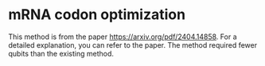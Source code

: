 # mRNA codon optimization
This method is from the paper https://arxiv.org/pdf/2404.14858. For a detailed explanation, you can refer to the paper. The method required fewer qubits than the existing method.

